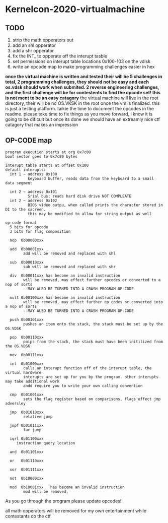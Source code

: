 # Kernelcon-2020-virtualmachine

## TODO

1. strip the math opperators out
2. add an shl opperator
3. add a shr opperator
4. fix the INT_ to opperate off the interupt tasble
5. set permissions on interupt table locations 0x100-103 on the vdisk
6. write an opcode map to make programming challenges easier in hex

**once the virtual machine is written and tested their will be 5 challenges in total, 2 programming challenges, they should not be easy and each os.vdsk should work when submited. 2 reverse engineering challenges, and the first challenge will be for contestents to find the opcode set! this is not ment to be an easy catagory**
the virtual machine will live in the root directory,
their will be no OS.VKSK in the root once the vm is finalized. this is just a testing platform.
taikie the time to document the opcodes in the readme. please take time to fix things as you move forward, i know it is going to be dificult but once its done we should have an extreamly nice ctf catagory that makes an impression

## OP-CODE map
~~~~
program execution starts at org 0x7c00 
boot sector goes to 0x7c80 bytes 

interupt table starts at offset 0x100
default interupts:
  int 1 ~ address 0x100
          keyboard buffer, reads data from the keyboard to a small data segment 
          
  int 2 ~ address 0x101 
          Srial bus: reads hard disk drive NOT COMPLEATE
  int 2 ~ address 0x102
          BIOS video outpu, when called prints the character stored in DI to the sacreen.
          this may be modified to allow for string output as well 
          
op-code format
  5 bits for opcode
  3 bits for flag composition
  
  nop  0b00000xxx
  
  add  0b00001xxx
        add will be removed and replaced with shl
        
  sub  0b00010xxx
        sub will be removed and replaced with shr
        
  div  0b00011xxx has become an invalid instruction
        will be removed, may effect further opcodes or converted to a nop of sorts
        --MAY ALSO BE TURNED INTO A CRASH PROGRAM OP-CODE
        
  mult 0b00100xxx has become an invalid instruction
        will be removed, may effect further op codes or converted into a nop of sorts
        --MAY ALSO BE TURNED INTO A CRASH PROGRAM OP-CODE
        
  push 0b00101xxx 
        pushes an item onto the stack, the stack must be set up by the OS.VDSK
        
  pop  0b00110xxx
        poips from the stack, the stack must have been initilized from the OS.VDSK 
  
  mov  0b00111xxx
  
  int  0b01000xxx 
        calls an interupt function off of the interupt table, the virtual hardware 
        interupts are set up for you by the program. other interupts may take additional work
        andd require you to write your own calling convention
  
  cmp  0b01001xxx
        sets the flag register based on comparisons, flags effect jmp adversley
        
  jmp  0b01010xxx
        relative jump
    
  jmpf 0b01011xxx
        far jump
        
  iqrl 0b01100xxx
     instruction query location
     
  and  0b01101xxx
        
  or   0b01110xxx
  
  xor  0b01111xxx
  
  not  0b10000xxx
  
  mod  0b10001xxx   has become an invalid instruction
        mod will be removed,
  ~~~~ 
  
  As you go through the program please update opcodes!
  
  all math opperators will be removed for my own entertainment while contestants do the ctf 
